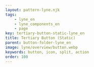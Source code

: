 ```yaml
---
layout: pattern-lyne.njk
tags: 
    - lyne_en
    - lyne_components_en
    - page
key: tertiary-button-static-lyne_en
title: Tertiary Button (Static)
parent: button-folder-lyne_en
image: lyne/overview/button.webp
keywords: button, icon, split, action
order: 100
---
```

